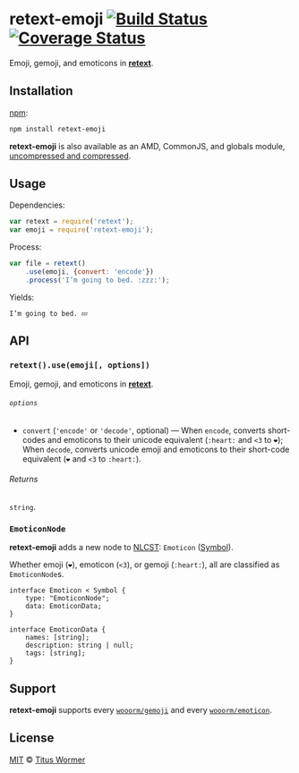 # retext-emoji [![Build Status][travis-badge]][travis] [![Coverage Status][codecov-badge]][codecov]

<!--lint disable heading-increment list-item-spacing-->

Emoji, gemoji, and emoticons in [**retext**][retext].

## Installation

[npm][npm-install]:

```bash
npm install retext-emoji
```

**retext-emoji** is also available as an AMD, CommonJS, and
globals module, [uncompressed and compressed][releases].

## Usage

Dependencies:

```javascript
var retext = require('retext');
var emoji = require('retext-emoji');
```

Process:

```javascript
var file = retext()
    .use(emoji, {convert: 'encode'})
    .process('I’m going to bed. :zzz:');
```

Yields:

```text
I’m going to bed. 💤
```

## API

### `retext().use(emoji[, options])`

Emoji, gemoji, and emoticons in [**retext**][retext].

###### `options`

*   `convert` (`'encode'` or `'decode'`, optional)
    — When `encode`, converts short-codes and emoticons to their
    unicode equivalent (`:heart:` and `<3` to `❤️`);  When `decode`,
    converts unicode emoji and emoticons to their short-code equivalent
    (`❤️` and `<3` to `:heart:`).

###### Returns

`string`.

### `EmoticonNode`

**retext-emoji** adds a new node to [NLCST][]: `Emoticon` ([Symbol][]).

Whether emoji (`❤️`), emoticon (`<3`), or gemoji (`:heart:`), all are
classified as `EmoticonNode`s.

```idl
interface Emoticon < Symbol {
    type: "EmoticonNode";
    data: EmoticonData;
}

interface EmoticonData {
    names: [string];
    description: string | null;
    tags: [string];
}
```

## Support

**retext-emoji** supports every [`wooorm/gemoji`][gemoji] and every
[`wooorm/emoticon`][emoticon].

## License

[MIT][license] © [Titus Wormer][author]

<!-- Definitions -->

[travis-badge]: https://img.shields.io/travis/wooorm/retext-emoji.svg

[travis]: https://travis-ci.org/wooorm/retext-emoji

[codecov-badge]: https://img.shields.io/codecov/c/github/wooorm/retext-emoji.svg

[codecov]: https://codecov.io/github/wooorm/retext-emoji

[npm-install]: https://docs.npmjs.com/cli/install

[releases]: https://github.com/wooorm/retext-emoji/releases

[license]: LICENSE

[author]: http://wooorm.com

[retext]: https://github.com/wooorm/retext

[nlcst]: https://github.com/wooorm/nlcst

[symbol]: https://github.com/wooorm/nlcst#symbol

[gemoji]: https://github.com/wooorm/gemoji/#supported-gemoji

[emoticon]: https://github.com/wooorm/emoticon/#supported-emoticon

